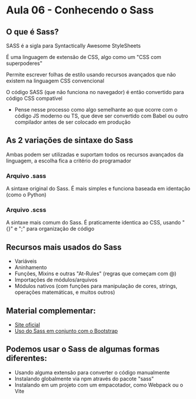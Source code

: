 # Aula 06 - Conhecendo o Sass

## O que é Sass?

SASS é a sigla para Syntactically Awesome StyleSheets

É uma linguagem de extensão de CSS, algo como um "CSS com superpoderes"

Permite escrever folhas de estilo usando recursos avançados que não existem na linguagem CSS convencional

O código SASS (que não funciona no navegador) é então convertido para código CSS compatível

- Pense nesse processo como algo semelhante ao que ocorre com o código JS moderno ou TS, que deve 
ser convertido com Babel ou outro compilador antes de ser colocado em produção 

## As 2 variações de sintaxe do Sass 

Ambas podem ser utilizadas e suportam todos os recursos avançados da linguagem, a escolha fica a critério do 
programador

### Arquivo .sass

A sintaxe original do Sass. É mais simples e funciona baseada em identação (como o Python)

### Arquivo .scss

A sintaxe mais comum do Sass. É praticamente identica ao CSS, usando "{}" e ";" para organização de código

## Recursos mais usados do Sass

- Variáveis
- Aninhamento 
- Funções, Mixins e outras "At-Rules" (regras que começam com @)
- Importações de módulos/arquivos
- Módulos nativos (com funções para manipulação de cores, strings, operações matemáticas, e muitos outros)

## Material complementar:

- [Site oficial]("https://sass-lang.com/")
- [Uso do Sass em conjunto com o Bootstrap]("https://getbootstrap.com/docs/5.3/customize/sass")

## Podemos usar o Sass de algumas formas diferentes:

- Usando alguma extensão para converter o código manualmente
- Instalando globalmente via npm através do pacote "sass"
- Instalando em um projeto com um empacotador, como Webpack ou o Vite